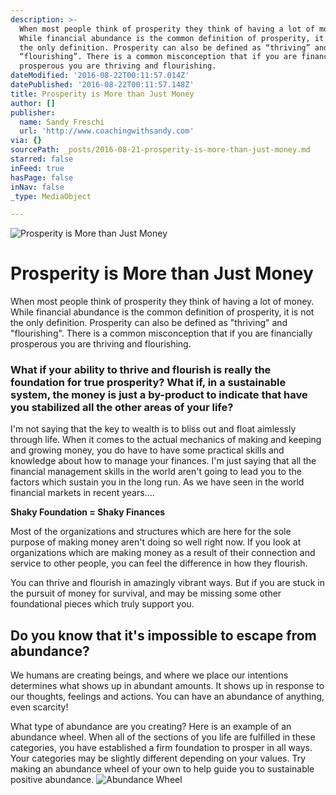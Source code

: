 ```yaml
---
description: >-
  When most people think of prosperity they think of having a lot of money.
  While financial abundance is the common definition of prosperity, it is not
  the only definition. Prosperity can also be defined as “thriving” and
  “flourishing”. There is a common misconception that if you are financially
  prosperous you are thriving and flourishing. 
dateModified: '2016-08-22T00:11:57.014Z'
datePublished: '2016-08-22T00:11:57.148Z'
title: Prosperity is More than Just Money
author: []
publisher:
  name: Sandy Freschi
  url: 'http://www.coachingwithsandy.com'
via: {}
sourcePath: _posts/2016-08-21-prosperity-is-more-than-just-money.md
starred: false
inFeed: true
hasPage: false
inNav: false
_type: MediaObject

---
```

![Prosperity is More than Just Money](https://the-grid-user-content.s3-us-west-2.amazonaws.com/41137e92-f179-46a3-a499-caa93345844f.jpg)

# Prosperity is More than Just Money

When most people think of prosperity they think of having a lot of money. While financial abundance is the common definition of prosperity, it is not the only definition. Prosperity can also be defined as "thriving" and "flourishing". There is a common misconception that if you are financially prosperous you are thriving and flourishing. 

### What if your ability to thrive and flourish is really the foundation for true prosperity? What if, in a sustainable system, the money is just a by-product to indicate that have you stabilized all the other areas of your life?

I'm not saying that the key to wealth is to bliss out and float aimlessly through life. When it comes to the actual mechanics of making and keeping and growing money, you do have to have some practical skills and knowledge about how to manage your finances. I'm just saying that all the financial management skills in the world aren't going to lead you to the factors which sustain you in the long run. As we have seen in the world financial markets in recent years....

**Shaky Foundation = Shaky Finances**

Most of the organizations and structures which are here for the sole purpose of making money aren't doing so well right now. If you look at organizations which are making money as a result of their connection and service to other people, you can feel the difference in how they flourish.

You can thrive and flourish in amazingly vibrant ways. But if you are stuck in the pursuit of money for survival, and may be missing some other foundational pieces which truly support you. 

## Do you know that it's impossible to escape from abundance? 

We humans are creating beings, and where we place our intentions determines what shows up in abundant amounts. It shows up in response to our thoughts, feelings and actions. You can have an abundance of anything, even scarcity!

What type of abundance are you creating? Here is an example of an abundance wheel. When all of the sections of you life are fulfilled in these categories, you have established a firm foundation to prosper in all ways. Your categories may be slightly different depending on your values. Try making an abundance wheel of your own to help guide you to sustainable positive abundance.
![Abundance Wheel](https://the-grid-user-content.s3-us-west-2.amazonaws.com/58cff64f-4d43-4a7d-9603-80ed6b8f344e.jpg)